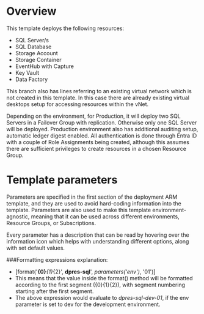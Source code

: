 # Overview
This template deploys the following resources:
* SQL Server/s
* SQL Database
* Storage Account
* Storage Container
* EventHub with Capture
* Key Vault
* Data Factory

This branch also has lines referring to an existing virtual network which is not created in this template. In this case there are already existing virtual desktops setup for accessing resources within the vNet.

Depending on the environment, for Production, it will deploy two SQL Servers in a Failover Group with replication. Otherwise only one SQL Server will be deployed. Production environment also has additional auditing setup, automatic ledger digest enabled. All authentication is done through Entra ID with a couple of Role Assignments being created, although this assumes there are sufficient privileges to create resources in a chosen Resource Group.


# Template parameters
Parameters are specified in the first section of the deployment ARM template, and they are used to avoid hard-coding information into the template. Parameters are also used to make this template environment-agnostic, meaning that it can be used across different environments, Resource Groups, or Subscriptions.

Every parameter has a description that can be read by hovering over the information icon which helps with understanding different options, along with set default values.

###Formatting expressions explanation:
* [format('**{0}***{1}*{2}', **dpres-sql**', *parameters('env')*, '01')]
* This means that the value inside the format() method will be formatted according to the first segment ({0}{1}{2}), with segment numbering starting after the first segment.
* The above expression would evaluate to *dpres-sql-dev-01*, if the env parameter is set to dev for the development environment.

